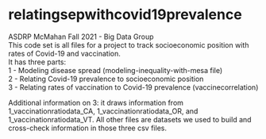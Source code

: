 # relatingsepwithcovid19prevalence
ASDRP McMahan Fall 2021 - Big Data Group <br />
This code set is all files for a project to track socioeconomic position with rates of Covid-19 and vaccination. <br />
It has three parts: <br />
1 - Modeling disease spread (modeling-inequality-with-mesa file) <br />
2 - Relating Covid-19 prevalence to socioeconomic position <br />
3 - Relating rates of vaccination to Covid-19 prevalence (vaccinecorrelation)<br />

Additional information on 3: it draws information from 1_vaccinationratiodata_CA, 1_vaccinationratiodata_OR, and 1_vaccinationratiodata_VT. All other files are datasets we used to build and cross-check information in those three csv files.
